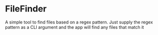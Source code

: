 # FileFinder

A simple tool to find files based on a regex pattern. Just supply the regex pattern as a CLI argument and the app will find any files that match it